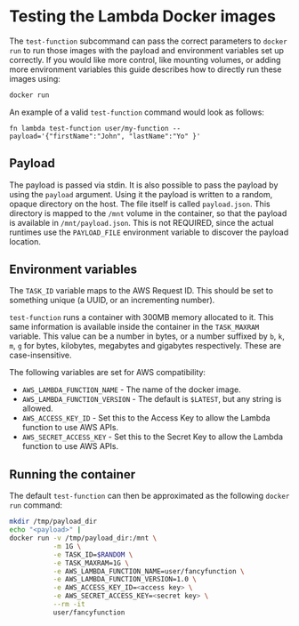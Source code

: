 # Testing the Lambda Docker images

The `test-function` subcommand can pass the correct parameters to `docker run`
to run those images with the payload and environment variables set up
correctly. If you would like more control, like mounting volumes, or adding
more environment variables this guide describes how to directly run these
images using:
```sh
docker run
```

An example of a valid `test-function` command would look as follows:
```
fn lambda test-function user/my-function --payload='{"firstName":"John", "lastName":"Yo" }'
```

## Payload

The payload is passed via stdin.
It is also possible to pass the payload by using the `payload` argument. Using it the payload is written to a random, opaque directory on the host.
The file itself is called `payload.json`. This directory is mapped to the
`/mnt` volume in the container, so that the payload is available in
`/mnt/payload.json`. This is not REQUIRED, since the actual runtimes use the
`PAYLOAD_FILE` environment variable to discover the payload location.


## Environment variables

The `TASK_ID` variable maps to the AWS Request ID. This should be set to
something unique (a UUID, or an incrementing number).

`test-function` runs a container with 300MB memory allocated to it. This same
information is available inside the container in the `TASK_MAXRAM` variable.
This value can be a number in bytes, or a number suffixed by `b`, `k`, `m`, `g`
for bytes, kilobytes, megabytes and gigabytes respectively. These are
case-insensitive.

The following variables are set for AWS compatibility:
* `AWS_LAMBDA_FUNCTION_NAME` - The name of the docker image.
* `AWS_LAMBDA_FUNCTION_VERSION` - The default is `$LATEST`, but any string is
  allowed.
* `AWS_ACCESS_KEY_ID` - Set this to the Access Key to allow the Lambda function
  to use AWS APIs.
* `AWS_SECRET_ACCESS_KEY` - Set this to the Secret Key to allow the Lambda
  function to use AWS APIs.

## Running the container

The default `test-function` can then be approximated as the following `docker
run` command:

```sh
mkdir /tmp/payload_dir
echo "<payload>" |
docker run -v /tmp/payload_dir:/mnt \
           -m 1G \
           -e TASK_ID=$RANDOM \
           -e TASK_MAXRAM=1G \
           -e AWS_LAMBDA_FUNCTION_NAME=user/fancyfunction \
           -e AWS_LAMBDA_FUNCTION_VERSION=1.0 \
           -e AWS_ACCESS_KEY_ID=<access key> \
           -e AWS_SECRET_ACCESS_KEY=<secret key> \
           --rm -it
           user/fancyfunction
```
